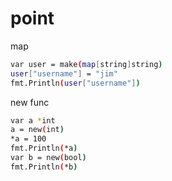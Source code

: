   # point

map

```sh
var user = make(map[string]string)
user["username"] = "jim"
fmt.Println(user["username"])
```

new func

```sh
var a *int
a = new(int)
*a = 100
fmt.Println(*a)
var b = new(bool)
fmt.Println(*b)
```